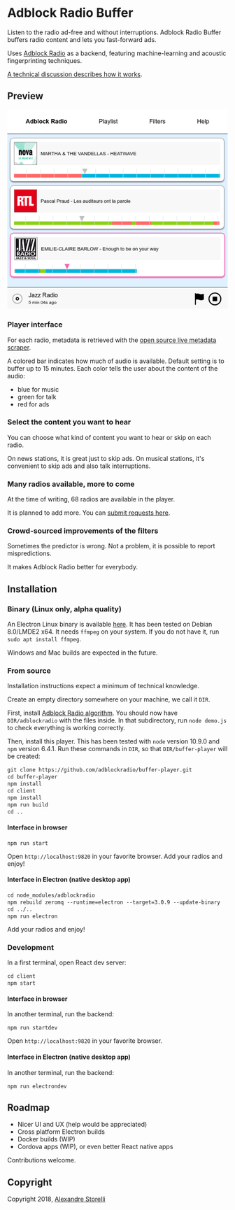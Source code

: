 # Adblock Radio Buffer
Listen to the radio ad-free and without interruptions.
Adblock Radio Buffer buffers radio content and lets you fast-forward ads.

Uses [Adblock Radio](https://github.com/adblockradio/adblockradio) as a backend, featuring machine-learning and acoustic fingerprinting techniques.

[A technical discussion describes how it works](https://www.adblockradio.com/blog/2018/11/15/designing-audio-ad-block-radio-podcast/).

## Preview

![](doc/abr-buffer.png)

### Player interface

For each radio, metadata is retrieved with the [open source live metadata scraper](https://github.com/adblockradio/webradio-metadata).

A colored bar indicates how much of audio is available. Default setting is to buffer up to 15 minutes.
Each color tells the user about the content of the audio:
- blue for music
- green for talk
- red for ads

### Select the content you want to hear

You can choose what kind of content you want to hear or skip on each radio.

On news stations, it is great just to skip ads.
On musical stations, it's convenient to skip ads and also talk interruptions.

### Many radios available, more to come

At the time of writing, 68 radios are available in the player.

It is planned to add more. You can [submit requests here](https://github.com/adblockradio/available-models/).

### Crowd-sourced improvements of the filters

Sometimes the predictor is wrong. Not a problem, it is possible to report mispredictions.

It makes Adblock Radio better for everybody.

## Installation

### Binary (Linux only, alpha quality)
An Electron Linux binary is available [here](http://cdn.s00.adblockradio.com/ABR-Buffer-v1.0.tar.gz).
It has been tested on Debian 8.0/LMDE2 x64.
It needs `ffmpeg` on your system. If you do not have it, run `sudo apt install ffmpeg`.

Windows and Mac builds are expected in the future.

### From source
Installation instructions expect a minimum of technical knowledge.

Create an empty directory somewhere on your machine, we call it `DIR`.

First, install [Adblock Radio algorithm](https://github.com/adblockradio/adblockradio). You should now have `DIR/adblockradio` with the files inside. In that subdirectory, run `node demo.js` to check everything is working correctly.

Then, install this player. This has been tested with `node` version 10.9.0 and `npm` version 6.4.1. Run these commands in `DIR`, so that `DIR/buffer-player` will be created:
```
git clone https://github.com/adblockradio/buffer-player.git
cd buffer-player
npm install
cd client
npm install
npm run build
cd ..
```

#### Interface in browser
```
npm run start
```
Open `http://localhost:9820` in your favorite browser.
Add your radios and enjoy!

#### Interface in Electron (native desktop app)
```
cd node_modules/adblockradio
npm rebuild zeromq --runtime=electron --target=3.0.9 --update-binary
cd ../..
npm run electron
```
Add your radios and enjoy!


### Development

In a first terminal, open React dev server:
```
cd client
npm start
```

#### Interface in browser
In another terminal, run the backend:
```
npm run startdev
```
Open `http://localhost:9820` in your favorite browser.

#### Interface in Electron (native desktop app)
In another terminal, run the backend:
```
npm run electrondev
```

## Roadmap

- Nicer UI and UX (help would be appreciated)
- Cross platform Electron builds
- Docker builds (WIP)
- Cordova apps (WIP), or even better React native apps

Contributions welcome.

## Copyright

Copyright 2018, [Alexandre Storelli](https://github.com/dest4)
